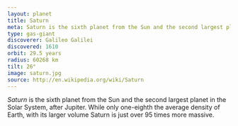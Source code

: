 ```yaml
---
layout: planet
title: Saturn
meta: Saturn is the sixth planet from the Sun and the second largest planet in the Solar System, after Jupiter.
type: gas-giant
discoverer: Galileo Galilei
discovered: 1610
orbit: 29.5 years
radius: 60268 km
tilt: 26°
image: saturn.jpg
source: http://en.wikipedia.org/wiki/Saturn
---
```


*Saturn* is the sixth planet from the Sun and the second largest planet in the Solar System, after Jupiter. While only one-eighth the average density of Earth, with its larger volume Saturn is just over 95 times more massive.